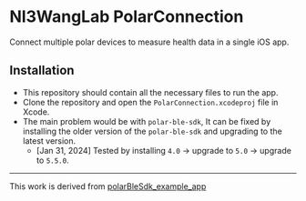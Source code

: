 # Nl3WangLab PolarConnection
Connect multiple polar devices to measure health data in a single iOS app.

## Installation
- This repository should contain all the necessary files to run the app.
- Clone the repository and open the `PolarConnection.xcodeproj` file in Xcode.
- The main problem would be with `polar-ble-sdk`, It can be fixed by installing the older version of the `polar-ble-sdk` and upgrading to the latest version.
  - [Jan 31, 2024] Tested by installing `4.0` -> upgrade to `5.0` -> upgrade to `5.5.0`.

---
This work is derived from [polarBleSdk_example_app](https://github.com/polarofficial/polar-ble-sdk)
